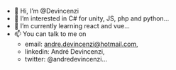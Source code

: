 - 👋 Hi, I’m @Devincenzi
- 👀 I’m interested in C# for unity, JS, php and python...
- 🌱 I’m currently learning react and vue...
- 📫 You can talk to me on 
  - email:    andre.devincenzi@hotmail.com,
  - linkedin: André Devincenzi,
  - twitter:  @andredevincenzi...

<!---
Devincenzi/Devincenzi is a ✨ special ✨ repository because its `README.md` (this file) appears on your GitHub profile.
You can click the Preview link to take a look at your changes.
--->
